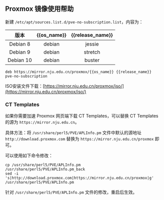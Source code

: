 
## Proxmox 镜像使用帮助

新建 `/etc/apt/sources.list.d/pve-no-subscription.list`，内容为：

|  版本 | {{os_name}} | {{release_name}} |  
| :----: | :----: | :----: | 
| Debian 8   | debian |  jessie         | 
| Debian 9   | debian |  stretch        |
| Debian 10  | debian |  buster         |

```
deb https://mirror.nju.edu.cn/proxmox/{{os_name}} {{release_name}} pve-no-subscription
```

ISO安装文件下载：[https://mirror.nju.edu.cn/proxmox/iso/](https://mirror.nju.edu.cn/proxmox/iso/)

### CT Templates

如果你需要加速 Proxmox 网页端下载 CT Templates，可以替换 CT Templates 的源为 `https://mirror.nju.edu.cn`。

具体方法：将 `/usr/share/perl5/PVE/APLInfo.pm` 文件中默认的源地址 `http://download.proxmox.com`
替换为 `https://mirror.nju.edu.cn/proxmox` 即可。

可以使用如下命令修改：

```
cp /usr/share/perl5/PVE/APLInfo.pm /usr/share/perl5/PVE/APLInfo.pm_back
sed -i 's|http://download.proxmox.com|https://mirror.nju.edu.cn/proxmox|g' /usr/share/perl5/PVE/APLInfo.pm
```

针对 `/usr/share/perl5/PVE/APLInfo.pm` 文件的修改，重启后生效。


